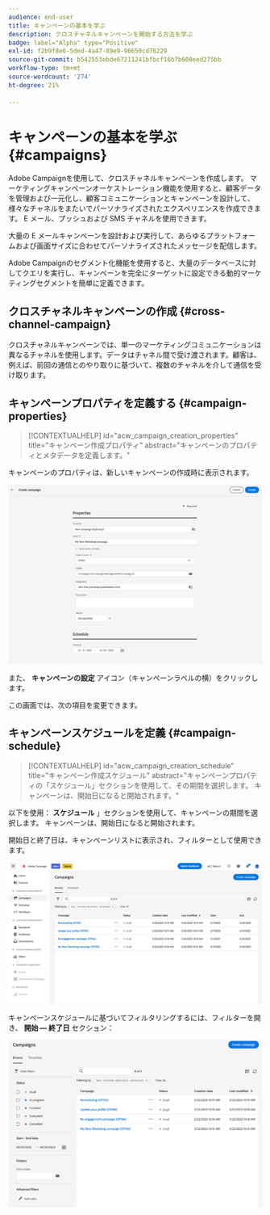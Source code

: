 ```yaml
---
audience: end-user
title: キャンペーンの基本を学ぶ
description: クロスチャネルキャンペーンを開始する方法を学ぶ
badge: label="Alpha" type="Positive"
exl-id: f2b9f8e6-5ded-4a47-89e9-96650cd78229
source-git-commit: b542553ebde67211241bfbcf16b7b608eed275bb
workflow-type: tm+mt
source-wordcount: '274'
ht-degree: 21%

---
```


# キャンペーンの基本を学ぶ {#campaigns}

Adobe Campaignを使用して、クロスチャネルキャンペーンを作成します。 マーケティングキャンペーンオーケストレーション機能を使用すると、顧客データを管理および一元化し、顧客コミュニケーションとキャンペーンを設計して、様々なチャネルをまたいでパーソナライズされたエクスペリエンスを作成できます。 E メール、プッシュおよび SMS チャネルを使用できます。

大量の E メールキャンペーンを設計および実行して、あらゆるプラットフォームおよび画面サイズに合わせてパーソナライズされたメッセージを配信します。
<!--Measure the effectiveness of your deliveries with detailed reports including thecounts of opens, clicks, forwards, and more.--> Adobe Campaignのセグメント化機能を使用すると、大量のデータベースに対してクエリを実行し、キャンペーンを完全にターゲットに設定できる動的マーケティングセグメントを簡単に定義できます。

## クロスチャネルキャンペーンの作成 {#cross-channel-campaign}

クロスチャネルキャンペーンでは、単一のマーケティングコミュニケーションは異なるチャネルを使用します。データはチャネル間で受け渡されます。顧客は、例えば、前回の通信とのやり取りに基づいて、複数のチャネルを介して通信を受け取ります。

## キャンペーンプロパティを定義する {#campaign-properties}

>[!CONTEXTUALHELP]
>id="acw_campaign_creation_properties"
>title="キャンペーン作成プロパティ"
>abstract="キャンペーンのプロパティとメタデータを定義します。"

キャンペーンのプロパティは、新しいキャンペーンの作成時に表示されます。

![キャンペーンプロパティを定義する](assets/campaign-properties.png)

また、 **キャンペーンの設定** アイコン（キャンペーンラベルの横）をクリックします。

この画面では、次の項目を変更できます。



## キャンペーンスケジュールを定義 {#campaign-schedule}

>[!CONTEXTUALHELP]
>id="acw_campaign_creation_schedule"
>title="キャンペーン作成スケジュール"
>abstract="キャンペーンプロパティの「スケジュール」セクションを使用して、その期間を選択します。 キャンペーンは、開始日になると開始されます。"

以下を使用： **スケジュール** 」セクションを使用して、キャンペーンの期間を選択します。 キャンペーンは、開始日になると開始されます。

開始日と終了日は、キャンペーンリストに表示され、フィルターとして使用できます。

![キャンペーンリスト](assets/campaign-list.png)

キャンペーンスケジュールに基づいてフィルタリングするには、フィルターを開き、 **開始 — 終了日** セクション：

![キャンペーンリスト](assets/campaign-filter-on-dates.png)

